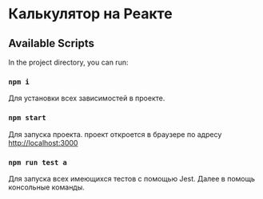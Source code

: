 # Калькулятор на Реакте

## Available Scripts

In the project directory, you can run:

### `npm i`

Для установки всех зависимостей в проекте.

### `npm start`

Для запуска проекта.
проект откроется в браузере по адресу [http://localhost:3000](http://localhost:3000)

### `npm run test a`

Для запуска всех имеющихся тестов с помощью Jest.
Далее в помощь консольные команды.

